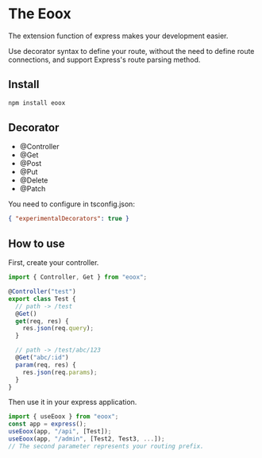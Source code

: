 # The Eoox

The extension function of express makes your development easier.

Use decorator syntax to define your route, without the need to define route connections, and support Express's route parsing method.

## Install

```sh
npm install eoox
```

## Decorator

- @Controller
- @Get
- @Post
- @Put
- @Delete
- @Patch

You need to configure in tsconfig.json:

```json
{ "experimentalDecorators": true }
```

## How to use

First, create your controller.

```ts
import { Controller, Get } from "eoox";

@Controller("test")
export class Test {
  // path -> /test
  @Get()
  get(req, res) {
    res.json(req.query);
  }

  // path -> /test/abc/123
  @Get("abc/:id")
  param(req, res) {
    res.json(req.params);
  }
}
```

Then use it in your express application.

```ts
import { useEoox } from "eoox";
const app = express();
useEoox(app, "/api", [Test]);
useEoox(app, "/admin", [Test2, Test3, ...]);
// The second parameter represents your routing prefix.
```

